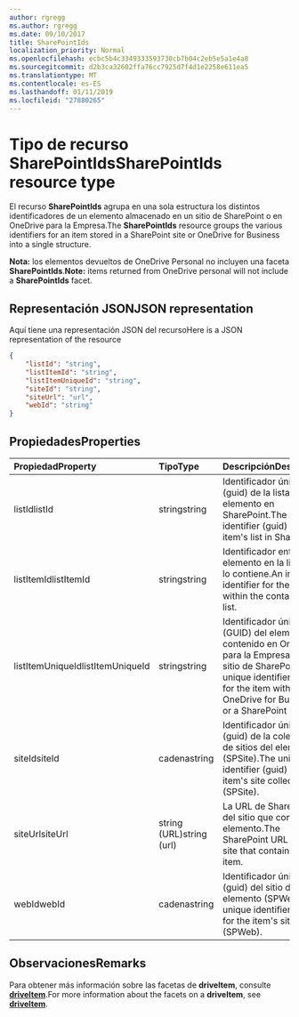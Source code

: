 ```yaml
---
author: rgregg
ms.author: rgregg
ms.date: 09/10/2017
title: SharePointIds
localization_priority: Normal
ms.openlocfilehash: ecbc5b4c3349333593730cb7b04c2eb5e5a1e4a8
ms.sourcegitcommit: d2b3ca32602ffa76cc7925d7f4d1e2258e611ea5
ms.translationtype: MT
ms.contentlocale: es-ES
ms.lasthandoff: 01/11/2019
ms.locfileid: "27880265"
---
```

# <a name="sharepointids-resource-type"></a><span data-ttu-id="4dac9-102">Tipo de recurso SharePointIds</span><span class="sxs-lookup"><span data-stu-id="4dac9-102">SharePointIds resource type</span></span>

<span data-ttu-id="4dac9-103">El recurso **SharePointIds** agrupa en una sola estructura los distintos identificadores de un elemento almacenado en un sitio de SharePoint o en OneDrive para la Empresa.</span><span class="sxs-lookup"><span data-stu-id="4dac9-103">The **SharePointIds** resource groups the various identifiers for an item stored in a SharePoint site or OneDrive for Business into a single structure.</span></span>

<span data-ttu-id="4dac9-104">**Nota:** los elementos devueltos de OneDrive Personal no incluyen una faceta **SharePointIds**.</span><span class="sxs-lookup"><span data-stu-id="4dac9-104">**Note:** items returned from OneDrive personal will not include a **SharePointIds** facet.</span></span>

## <a name="json-representation"></a><span data-ttu-id="4dac9-105">Representación JSON</span><span class="sxs-lookup"><span data-stu-id="4dac9-105">JSON representation</span></span>

<span data-ttu-id="4dac9-106">Aquí tiene una representación JSON del recurso</span><span class="sxs-lookup"><span data-stu-id="4dac9-106">Here is a JSON representation of the resource</span></span>

<!-- {
  "blockType": "resource",
  "optionalProperties": [ "listId", "listItemId", "listItemUniqueId", "siteId", "siteUrl", "webId" ],
  "@odata.type": "microsoft.graph.sharepointIds"
}-->

```json
{
    "listId": "string",
    "listItemId": "string",
    "listItemUniqueId": "string",
    "siteId": "string",
    "siteUrl": "url",
    "webId": "string"
}
```

## <a name="properties"></a><span data-ttu-id="4dac9-107">Propiedades</span><span class="sxs-lookup"><span data-stu-id="4dac9-107">Properties</span></span>

| <span data-ttu-id="4dac9-108">Propiedad</span><span class="sxs-lookup"><span data-stu-id="4dac9-108">Property</span></span>         | <span data-ttu-id="4dac9-109">Tipo</span><span class="sxs-lookup"><span data-stu-id="4dac9-109">Type</span></span>         | <span data-ttu-id="4dac9-110">Descripción</span><span class="sxs-lookup"><span data-stu-id="4dac9-110">Description</span></span>
|:-----------------|:-------------|:-------------------------------------------
| <span data-ttu-id="4dac9-111">listId</span><span class="sxs-lookup"><span data-stu-id="4dac9-111">listId</span></span>           | <span data-ttu-id="4dac9-112">string</span><span class="sxs-lookup"><span data-stu-id="4dac9-112">string</span></span>       | <span data-ttu-id="4dac9-113">Identificador único (guid) de la lista del elemento en SharePoint.</span><span class="sxs-lookup"><span data-stu-id="4dac9-113">The unique identifier (guid) for the item's list in SharePoint.</span></span>
| <span data-ttu-id="4dac9-114">listItemId</span><span class="sxs-lookup"><span data-stu-id="4dac9-114">listItemId</span></span>       | <span data-ttu-id="4dac9-115">string</span><span class="sxs-lookup"><span data-stu-id="4dac9-115">string</span></span>       | <span data-ttu-id="4dac9-116">Identificador entero del elemento en la lista que lo contiene.</span><span class="sxs-lookup"><span data-stu-id="4dac9-116">An integer identifier for the item within the containing list.</span></span>
| <span data-ttu-id="4dac9-117">listItemUniqueId</span><span class="sxs-lookup"><span data-stu-id="4dac9-117">listItemUniqueId</span></span> | <span data-ttu-id="4dac9-118">string</span><span class="sxs-lookup"><span data-stu-id="4dac9-118">string</span></span>       | <span data-ttu-id="4dac9-119">Identificador único (GUID) del elemento contenido en OneDrive para la Empresa o en un sitio de SharePoint.</span><span class="sxs-lookup"><span data-stu-id="4dac9-119">The unique identifier (guid) for the item within OneDrive for Business or a SharePoint site.</span></span>
| <span data-ttu-id="4dac9-120">siteId</span><span class="sxs-lookup"><span data-stu-id="4dac9-120">siteId</span></span>           | <span data-ttu-id="4dac9-121">cadena</span><span class="sxs-lookup"><span data-stu-id="4dac9-121">string</span></span>       | <span data-ttu-id="4dac9-122">Identificador único (guid) de la colección de sitios del elemento (SPSite).</span><span class="sxs-lookup"><span data-stu-id="4dac9-122">The unique identifier (guid) for the item's site collection (SPSite).</span></span>
| <span data-ttu-id="4dac9-123">siteUrl</span><span class="sxs-lookup"><span data-stu-id="4dac9-123">siteUrl</span></span>          | <span data-ttu-id="4dac9-124">string (URL)</span><span class="sxs-lookup"><span data-stu-id="4dac9-124">string (url)</span></span> | <span data-ttu-id="4dac9-125">La URL de SharePoint del sitio que contiene el elemento.</span><span class="sxs-lookup"><span data-stu-id="4dac9-125">The SharePoint URL for the site that contains the item.</span></span>
| <span data-ttu-id="4dac9-126">webId</span><span class="sxs-lookup"><span data-stu-id="4dac9-126">webId</span></span>            | <span data-ttu-id="4dac9-127">cadena</span><span class="sxs-lookup"><span data-stu-id="4dac9-127">string</span></span>       | <span data-ttu-id="4dac9-128">Identificador único (guid) del sitio del elemento (SPWeb).</span><span class="sxs-lookup"><span data-stu-id="4dac9-128">The unique identifier (guid) for the item's site (SPWeb).</span></span>

## <a name="remarks"></a><span data-ttu-id="4dac9-129">Observaciones</span><span class="sxs-lookup"><span data-stu-id="4dac9-129">Remarks</span></span>

<span data-ttu-id="4dac9-130">Para obtener más información sobre las facetas de **driveItem**, consulte [**driveItem**](driveitem.md).</span><span class="sxs-lookup"><span data-stu-id="4dac9-130">For more information about the facets on a **driveItem**, see [**driveItem**](driveitem.md).</span></span>



<!-- uuid: 8fcb5dbc-d5aa-4681-8e31-b001d5168d79
2015-10-25 14:57:30 UTC -->
<!-- {
  "type": "#page.annotation",
  "description": "The SharepointIds facet provides Sharepoint ids associated with an item.",
  "keywords": "item, unique, id, csom, facet",
  "section": "documentation",
  "tocPath": "Facets/SharepointIds"
} -->
